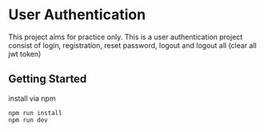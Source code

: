 # User Authentication

This project aims for practice only. This is a user authentication project consist of login, registration, reset password, logout and logout all (clear all jwt token)

## Getting Started

install via npm
```
npm run install
npm run dev
```